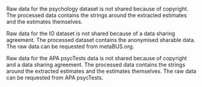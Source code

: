 Raw data for the psychology dataset is not shared because of copyright. The processed data contains the strings around the extracted estimates and the estimates themselves.

Raw data for the IO dataset is not shared because of a data sharing agreement. The processed dataset contains the anonymised sharable data. The raw data can be requested from metaBUS.org.

Raw data for the APA psycTests data is not shared because of copyright and a data sharing agreement. The processed data contains the strings around the extracted estimates and the estimates themselves. The raw data can be requested from APA psycTests.


